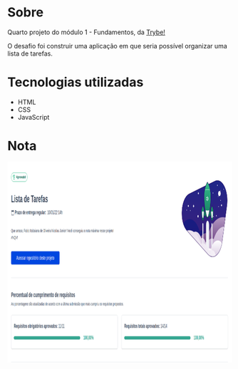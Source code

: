 <h1>Sobre</h1>
<p>Quarto projeto do módulo 1 - Fundamentos, da <a href="https://betrybe.com" target="_blank">Trybe!</a></p>
<p>O desafio foi construir uma aplicação em que seria possível organizar uma lista de tarefas.</p>

<h1>Tecnologias utilizadas</h1>
<ul>
  <li>HTML</li>
  <li>CSS</li>
  <li>JavaScript</li>
</ul>

<h1>Nota</h1>
<img src="./to-do-list.png" alt="nota do projeto" width='800' height='450'>

